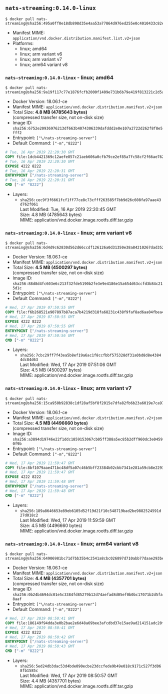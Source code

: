 ## `nats-streaming:0.14.0-linux`

```console
$ docker pull nats-streaming@sha256:495a0ff0e18db898d35e4aa53a77864d976ed255e0c4010433c82ee22dbf8d70
```

-	Manifest MIME: `application/vnd.docker.distribution.manifest.list.v2+json`
-	Platforms:
	-	linux; amd64
	-	linux; arm variant v6
	-	linux; arm variant v7
	-	linux; arm64 variant v8

### `nats-streaming:0.14.0-linux` - linux; amd64

```console
$ docker pull nats-streaming@sha256:9a19f117c77e1876fcfb2000f1409e731b6b79e419f813221c2d5a57fc5c1f2f
```

-	Docker Version: 18.06.1-ce
-	Manifest MIME: `application/vnd.docker.distribution.manifest.v2+json`
-	Total Size: **4.8 MB (4785643 bytes)**  
	(compressed transfer size, not on-disk size)
-	Image ID: `sha256:6752e20936976213df663b4074306339dafddd2e0e107a2722d262f8f8e5fff2`
-	Entrypoint: `["\/nats-streaming-server"]`
-	Default Command: `["-m","8222"]`

```dockerfile
# Tue, 16 Apr 2019 22:20:30 GMT
COPY file:1dcb4421369c12aefe857c21aeb606a0cfb79ce2ef85a7fc58cf2f66ae762aeb in /nats-streaming-server 
# Tue, 16 Apr 2019 22:20:30 GMT
EXPOSE 4222 8222
# Tue, 16 Apr 2019 22:20:31 GMT
ENTRYPOINT ["/nats-streaming-server"]
# Tue, 16 Apr 2019 22:20:31 GMT
CMD ["-m" "8222"]
```

-	Layers:
	-	`sha256:cec9f3f6661fcf1ff77ce8c73cfff263585f7bb9d26c608fa97aae43d762f061`  
		Last Modified: Tue, 16 Apr 2019 22:20:45 GMT  
		Size: 4.8 MB (4785643 bytes)  
		MIME: application/vnd.docker.image.rootfs.diff.tar.gzip

### `nats-streaming:0.14.0-linux` - linux; arm variant v6

```console
$ docker pull nats-streaming@sha256:6d4d9c62830d562d66ccdf126126a0d31350e38a84210267dad352e9f268f1d7
```

-	Docker Version: 18.06.1-ce
-	Manifest MIME: `application/vnd.docker.distribution.manifest.v2+json`
-	Total Size: **4.5 MB (4500297 bytes)**  
	(compressed transfer size, not on-disk size)
-	Image ID: `sha256:88d8d4fc603e6c213f32fde5190b2fe3e9e4186e15a654d63ccfd3b84c215d1c`
-	Entrypoint: `["\/nats-streaming-server"]`
-	Default Command: `["-m","8222"]`

```dockerfile
# Wed, 17 Apr 2019 07:50:55 GMT
COPY file:f6b268521e907897b87aca7b4219d318fa68231c438f9faf8ad6aa04fbea4a49 in /nats-streaming-server 
# Wed, 17 Apr 2019 07:50:55 GMT
EXPOSE 4222 8222
# Wed, 17 Apr 2019 07:50:55 GMT
ENTRYPOINT ["/nats-streaming-server"]
# Wed, 17 Apr 2019 07:50:56 GMT
CMD ["-m" "8222"]
```

-	Layers:
	-	`sha256:7cbc29ff7f43ea5b8ef19a6ac1f8ccfbbf575328df31a0bd8d8e43844dc84d63`  
		Last Modified: Wed, 17 Apr 2019 07:51:06 GMT  
		Size: 4.5 MB (4500297 bytes)  
		MIME: application/vnd.docker.image.rootfs.diff.tar.gzip

### `nats-streaming:0.14.0-linux` - linux; arm variant v7

```console
$ docker pull nats-streaming@sha256:15ca950b92838c1df28af5bf8f2015e7dfa82fb6b23a6019e7ca975587e9cd15
```

-	Docker Version: 18.06.1-ce
-	Manifest MIME: `application/vnd.docker.distribution.manifest.v2+json`
-	Total Size: **4.5 MB (4496660 bytes)**  
	(compressed transfer size, not on-disk size)
-	Image ID: `sha256:a3894d19746e22f1ddc1859153067cb05ff388a5ec85b2dff960dc3e04590f9b`
-	Entrypoint: `["\/nats-streaming-server"]`
-	Default Command: `["-m","8222"]`

```dockerfile
# Wed, 17 Apr 2019 11:59:47 GMT
COPY file:8bf1079aae471bc48df5a07c46b5bff23384b02cbb7341e281a59cb8e2293a10 in /nats-streaming-server 
# Wed, 17 Apr 2019 11:59:47 GMT
EXPOSE 4222 8222
# Wed, 17 Apr 2019 11:59:48 GMT
ENTRYPOINT ["/nats-streaming-server"]
# Wed, 17 Apr 2019 11:59:48 GMT
CMD ["-m" "8222"]
```

-	Layers:
	-	`sha256:189a8646653e89eb6105d52f19d21f10c548719bad2be9882524591d27d018c2`  
		Last Modified: Wed, 17 Apr 2019 11:59:59 GMT  
		Size: 4.5 MB (4496660 bytes)  
		MIME: application/vnd.docker.image.rootfs.diff.tar.gzip

### `nats-streaming:0.14.0-linux` - linux; arm64 variant v8

```console
$ docker pull nats-streaming@sha256:64906981bc71d7bb35b4c2541a8cbc026897d710abb77daae293be88f2ca1172
```

-	Docker Version: 18.06.1-ce
-	Manifest MIME: `application/vnd.docker.distribution.manifest.v2+json`
-	Total Size: **4.4 MB (4357701 bytes)**  
	(compressed transfer size, not on-disk size)
-	Image ID: `sha256:0b24b4694dc01e5c3384fd85279b12d74aefad8d05ef0b0bc17071b2d5fa8aaf`
-	Entrypoint: `["\/nats-streaming-server"]`
-	Default Command: `["-m","8222"]`

```dockerfile
# Wed, 17 Apr 2019 08:50:41 GMT
COPY file:186149f94dda3e0b2bae2e6d48a69bee3afcdbd37e15ae9ad214151adc20f66a in /nats-streaming-server 
# Wed, 17 Apr 2019 08:50:41 GMT
EXPOSE 4222 8222
# Wed, 17 Apr 2019 08:50:42 GMT
ENTRYPOINT ["/nats-streaming-server"]
# Wed, 17 Apr 2019 08:50:43 GMT
CMD ["-m" "8222"]
```

-	Layers:
	-	`sha256:5ed24db3dac53d4bde090ecbe23dccfede9b49e018c9171c527f3d068fb1585c`  
		Last Modified: Wed, 17 Apr 2019 08:50:57 GMT  
		Size: 4.4 MB (4357701 bytes)  
		MIME: application/vnd.docker.image.rootfs.diff.tar.gzip
